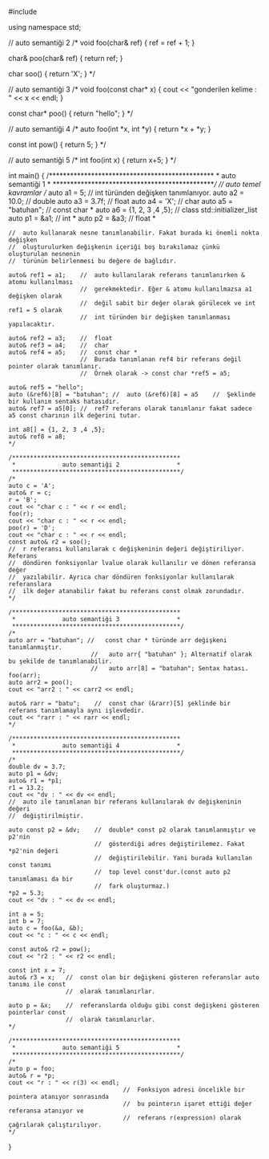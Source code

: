 #include <iostream>

using namespace std;

// auto semantiği 2
/*
void foo(char& ref)
{
    ref = ref + 1;
}

char& poo(char& ref)
{
    return ref;
}

char soo()
{
    return 'X';
}
*/

// auto semantiği 3
/*
void foo(const char* x)
{
    cout << "gonderilen kelime : " << x << endl;
}

const char* poo()
{
    return "hello";
}
*/

// auto semantiği 4
/*
auto foo(int *x, int *y)
{
    return *x + *y;
}

const int pow()
{
    return 5;
}
*/


// auto semantiği 5 
/*
int foo(int x)
{
    return x+5;
}
*/


int main()
{
    /***********************************************
     *             auto semantiği 1                *
     ***********************************************/
    //  auto temel kavramlar
    /*
    auto a1 = 5;    // int türünden değişken tanımlanıyor.
    auto a2 = 10.0; // double
    auto a3 = 3.7f; // float
    auto a4 = 'X';  // char
    auto a5 = "batuhan"; // const char *
    auto a6 = {1, 2, 3 ,4 ,5};    // class std::initializer_list<int>
    auto p1 = &a1;  //  int *
    auto p2 = &a3;  //  float *

    //  auto kullanarak nesne tanımlanabilir. Fakat burada ki önemli nokta değişken
    //  oluşturulurken değişkenin içeriği boş bırakılamaz çünkü oluşturulan nesnenin
    //  türünün belirlenmesi bu değere de bağlıdır.

    auto& ref1 = a1;    //  auto kullanılarak referans tanımlanırken & atomu kullanılması
                        //  gerekmektedir. Eğer & atomu kullanılmazsa a1 değişken olarak
                        //  değil sabit bir değer olarak görülecek ve int ref1 = 5 olarak
                        //  int türünden bir değişken tanımlanması yapılacaktır.
    
    auto& ref2 = a3;    //  float
    auto& ref3 = a4;    //  char
    auto& ref4 = a5;    //  const char * 
                        //  Burada tanımlanan ref4 bir referans değil pointer olarak tanımlanır.
                        //  Örnek olarak -> const char *ref5 = a5;

    auto& ref5 = "hello";   
    auto (&ref6)[8] = "batuhan"; //  auto (&ref6)[8] = a5    //  Şeklinde bir kullanım sentaks hatasıdır.
    auto& ref7 = a5[0]; //  ref7 referans olarak tanımlanır fakat sadece a5 const charının ilk değerini tutar.
    
    int a8[] = {1, 2, 3 ,4 ,5};
    auto& ref8 = a8;
    */

    /***********************************************
     *             auto semantiği 2                *
     ***********************************************/
    /*
    auto c = 'A';
    auto& r = c;  
    r = 'B';  
    cout << "char c : " << r << endl;
    foo(r);
    cout << "char c : " << r << endl;
    poo(r) = 'D';
    cout << "char c : " << r << endl;
    const auto& r2 = soo(); 
    //  r referansı kullanılarak c değişkeninin değeri değiştiriliyor. Referans
    //  döndüren fonksiyonlar lvalue olarak kullanılır ve dönen referansa değer
    //  yazılabilir. Ayrıca char döndüren fonksiyonlar kullanılarak referanslara
    //  ilk değer atanabilir fakat bu referans const olmak zorundadır.
    */

    /***********************************************
     *             auto semantiği 3                *
     ***********************************************/
    /*
    auto arr = "batuhan"; //   const char * türünde arr değişkeni tanımlanmıştır.
                           //   auto arr{ "batuhan" }; Alternatif olarak bu şekilde de tanımlanabilir.
                           //   auto arr[8] = "batuhan"; Sentax hatası.
    foo(arr);
    auto arr2 = poo();
    cout << "arr2 : " << carr2 << endl;

    auto& rarr = "batu";    //  const char (&rarr)[5] şeklinde bir referans tanımlamayla aynı işlevdedir.
    cout << "rarr : " << rarr << endl;
    */

    /***********************************************
     *             auto semantiği 4                *
     ***********************************************/
    /*
    double dv = 3.7;
    auto p1 = &dv;
    auto& r1 = *p1;
    r1 = 13.2;
    cout << "dv : " << dv << endl;
    //  auto ile tanımlanan bir referans kullanılarak dv değişkeninin değeri 
    //  değiştirilmiştir.

    auto const p2 = &dv;    //  double* const p2 olarak tanımlanmıştır ve p2'nin 
                            //  gösterdiği adres değiştirilemez. Fakat *p2'nin değeri
                            //  değiştirilebilir. Yani burada kullanılan const tanımı
                            //  top level const'dur.(const auto p2 tanımlaması da bir
                            //  fark oluşturmaz.)
    *p2 = 5.3;
    cout << "dv : " << dv << endl;

    int a = 5;
    int b = 7;
    auto c = foo(&a, &b);
    cout << "c : " << c << endl;

    const auto& r2 = pow();
    cout << "r2 : " << r2 << endl;

    const int x = 7;
    auto& r3 = x;   //  const olan bir değişkeni gösteren referanslar auto tanımı ile const
                    //  olarak tanımlanırlar.

    auto p = &x;    //  referanslarda olduğu gibi const değişkeni gösteren pointerlar const
                    //  olarak tanımlanırlar.
    */

    /***********************************************
     *             auto semantiği 5                *
     ***********************************************/
    /*
    auto p = foo;
    auto& r = *p;
    cout << "r : " << r(3) << endl;
                                    //  Fonksiyon adresi öncelikle bir pointera atanıyor sonrasında 
                                    //  bu pointerın işaret ettiği değer referansa atanıyor ve 
                                    //  referans r(expression) olarak çağrılarak çalıştırılıyor.
    */

}